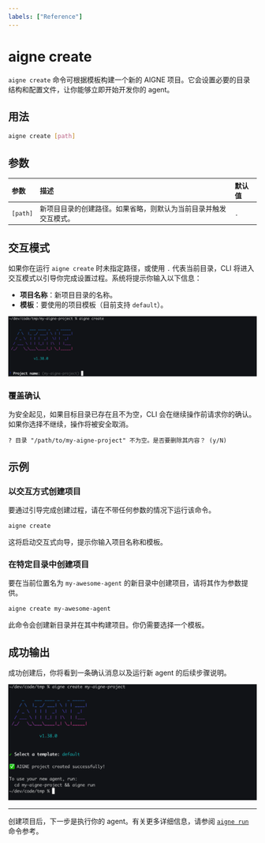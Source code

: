 ```yaml
---
labels: ["Reference"]
---
```


# aigne create

`aigne create` 命令可根据模板构建一个新的 AIGNE 项目。它会设置必要的目录结构和配置文件，让你能够立即开始开发你的 agent。

## 用法

```bash 基本用法 icon=lucide:terminal
aigne create [path]
```

## 参数

| 参数 | 描述 | 默认值 |
| :------- | :---------------------------------------------------------------------------------------------------------------- | :------ |
| `[path]` | 新项目目录的创建路径。如果省略，则默认为当前目录并触发交互模式。 | `.` |

## 交互模式

如果你在运行 `aigne create` 时未指定路径，或使用 `.` 代表当前目录，CLI 将进入交互模式以引导你完成设置过程。系统将提示你输入以下信息：

*   **项目名称**：新项目目录的名称。
*   **模板**：要使用的项目模板（目前支持 `default`）。

![项目名称的交互式提示](../assets/create/create-project-interactive-project-name-prompt.png)

### 覆盖确认

为安全起见，如果目标目录已存在且不为空，CLI 会在继续操作前请求你的确认。如果你选择不继续，操作将被安全取消。

```text
? 目录 "/path/to/my-aigne-project" 不为空。是否要删除其内容？ (y/N)
```

## 示例

### 以交互方式创建项目

要通过引导完成创建过程，请在不带任何参数的情况下运行该命令。

```bash 在当前目录中创建 icon=lucide:terminal
aigne create
```

这将启动交互式向导，提示你输入项目名称和模板。

### 在特定目录中创建项目

要在当前位置名为 `my-awesome-agent` 的新目录中创建项目，请将其作为参数提供。

```bash 在新的 'my-awesome-agent' 目录中创建 icon=lucide:terminal
aigne create my-awesome-agent
```

此命令会创建新目录并在其中构建项目。你仍需要选择一个模板。

## 成功输出

成功创建后，你将看到一条确认消息以及运行新 agent 的后续步骤说明。

![项目创建成功消息](../assets/create/create-project-using-default-template-success-message.png)

---

创建项目后，下一步是执行你的 agent。有关更多详细信息，请参阅 [`aigne run`](./command-reference-run.md) 命令参考。